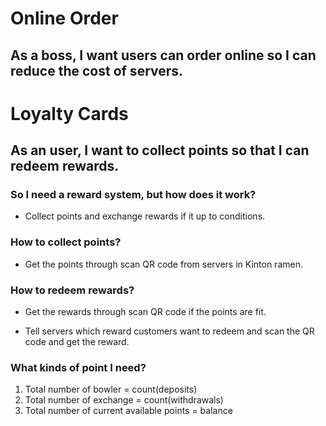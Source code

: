 # Online Order

## As a boss, I want users can order online so I can reduce the cost of servers.

# Loyalty Cards

## As an user, I want to collect points so that I can redeem rewards.

### So I need a reward system, but how does it work?

- Collect points and exchange rewards if it up to conditions.

### How to collect points?

- Get the points through scan QR code from servers in Kinton ramen.

### How to redeem rewards?

- Get the rewards through scan QR code if the points are fit.

- Tell servers which reward customers want to redeem and scan the QR code and get the reward.

### What kinds of point I need?

1. Total number of bowler = count(deposits)
2. Total number of exchange = count(withdrawals)
3. Total number of current available points = balance